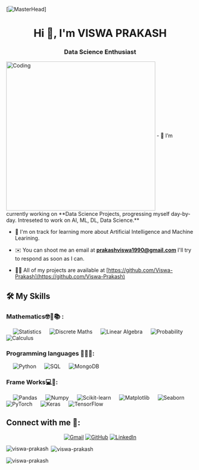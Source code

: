 [![MasterHead](https://camo.githubusercontent.com/ee5e67e6657c89732a9610604b6e7d5f03f88a063a0fda2d03105b607b5fbc84/68747470733a2f2f7669736d652e636f2f626c6f672f77702d636f6e74656e742f75706c6f6164732f323031392f31302f616e696d617465642d70726573656e746174696f6e2d736f6674776172652d6865616465722d776964652e676966)]
<h1 align="center">Hi 👋, I'm VISWA PRAKASH</h1>
<h3 align="center">Data Science Enthusiast</h3>
<img align="center" alt="Coding" width="400" src="https://uploads-ssl.webflow.com/5c19100c2b50073e6ee69da1/60d35967a853a1b14851703b_All%20the%20data%20(1).gif">
- 🔭 I’m currently working on **Data Science Projects, progressing myself day-by-day. Intreseted to work on AI, ML, DL, Data Science.**

- 🌱 I'm on track for learning more about Artificial Intelligence and Machine Learining.

- ✉️ You can shoot me an email at **prakashviswa1990@gmail.com** I'll try to respond as soon as I can.

- 👨‍💻 All of my projects are available at [https://github.com/Viswa-Prakash](https://github.com/Viswa-Prakash)


</p>

## 🛠️ My Skills

### Mathematics🤓💯📚 :

<p align="left"> 
  &emsp;  
    <img alt="Statistics" src="https://img.shields.io/badge/Statistics%20-%232370ED.svg?style=plastic&logo=Statistics&logoColor=white">
  &emsp;
    <img alt="Discrete Maths" src="https://img.shields.io/badge/Discrete Maths%20-%2300599C.svg?style=plastic&logo=Discrete Maths%2B%2B&logoColor=white">
  &emsp;
     <img alt="Linear Algebra" src="https://img.shields.io/badge/Linear Algebra%20-%23F7DF1E.svg?style=plastic&logo=Linear Algebra&logoColor=black">
  &emsp;
    <img alt="Probability" src="https://img.shields.io/badge/Probability-%23007396.svg?style=plastic&logo=Probability&logoColor=white">
  &emsp;
    <img alt="Calculus" src="https://img.shields.io/badge/Calculus%20-%2314354C.svg?style=plastic&logo=Calculus&logoColor=white">
</p>

### Programming languages 👨‍💻🎉:
<p align="left"> 
  &emsp;  
    <img alt="Python" src="https://img.shields.io/badge/Python%20-%232370ED.svg?style=plastic&logo=Python&logoColor=white">
  &emsp;
    <img alt="SQL" src="https://img.shields.io/badge/SQL%20-%2300599C.svg?style=plastic&logo=SQL%2B%2B&logoColor=white">
  &emsp;
     <img alt="MongoDB" src="https://img.shields.io/badge/MongoDB%20-%23F7DF1E.svg?style=plastic&logo=MongoDB&logoColor=black">

  ### Frame Works💻🎉:
<p align="left"> 
  &emsp;  
    <img alt="Pandas" src="https://img.shields.io/badge/Pandas%20-%232370ED.svg?style=plastic&logo=Pandas&logoColor=white">
  &emsp;
    <img alt="Numpy" src="https://img.shields.io/badge/Numpy%20-%2300599C.svg?style=plastic&logo=Numpy%2B%2B&logoColor=white">
  &emsp;
     <img alt="Scikit-learn" src="https://img.shields.io/badge/Scikit-learn%20-%23F7DF1E.svg?style=plastic&logo=Scikit-learn&logoColor=black">
  &emsp;
    <img alt="Matplotlib" src="https://img.shields.io/badge/Matplotlib-%23007396.svg?style=plastic&logo=Matplotlib&logoColor=white">
  &emsp;
    <img alt="Seaborn" src="https://img.shields.io/badge/Seaborn%20-%2314354C.svg?style=plastic&logo=Seaborn&logoColor=white">
  &emsp;
    <img alt="PyTorch" src="https://img.shields.io/badge/PyTorch%20-%2300599C.svg?style=plastic&logo=PyTorch%2B%2B&logoColor=white">
  &emsp;
     <img alt="Keras" src="https://img.shields.io/badge/Keras%20-%23F7DF1E.svg?style=plastic&logo=Keras&logoColor=black">
  &emsp;
    <img alt="TensorFlow" src="https://img.shields.io/badge/TensorFlow%20-%2300599C.svg?style=plastic&logo=TensorFlow%2B%2B&logoColor=white">
 
</p>

## Connect with me 🤝:
<p align="center">
	<a href="mailto:prakashviswa1990@gmail.com"><img img src="https://img.shields.io/badge/gmail-%23EA4335.svg?style=plastic&logo=gmail&logoColor=white" alt="Gmail"/></a>
	<a href="https://github.com/Viswa-Prakash"><img src="https://img.shields.io/badge/github-%23181717.svg?style=plastic&logo=github&logoColor=white" alt="GitHub"/></a>
	<a href="https://www.linkedin.com/in/viswa-prakash/"><img src="https://img.shields.io/badge/linkedin-%230A66C2.svg?style=plastic&logo=linkedin&logoColor=white" alt="LinkedIn"/></a>

</p>

<p><img align="left" src="https://github-readme-stats.vercel.app/api/top-langs?username=viswa-prakash&show_icons=true&locale=en&layout=compact" alt="viswa-prakash" /></p>

<p>&nbsp;<img align="center" src="https://github-readme-stats.vercel.app/api?username=viswa-prakash&show_icons=true&locale=en" alt="viswa-prakash" /></p>

<p><img align="center" src="https://github-readme-streak-stats.herokuapp.com/?user=viswa-prakash&" alt="viswa-prakash" /></p>
